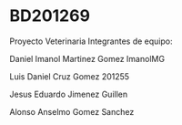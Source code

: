 # BD201269
Proyecto Veterinaria 
Integrantes de equipo:

Daniel Imanol Martinez Gomez    ImanolMG

Luis Daniel Cruz Gomez    201255

Jesus Eduardo Jimenez Guillen 

Alonso Anselmo Gomez Sanchez
